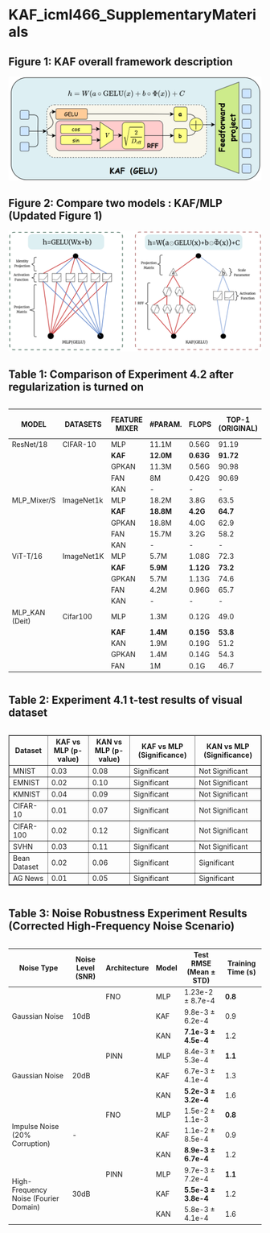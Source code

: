 # KAF_icml466_SupplementaryMaterials

## Figure 1: KAF overall framework description
<div style="text-align: center;">
  <img src="52f6809f27580c5ea8f3fd07300cd9e.png" alt="Updated Figure 2">
</div>

## Figure 2: Compare two models : KAF/MLP  (Updated Figure 1)
<div style="text-align: center;">
  <img src="d606489092e79771354d571860fd459.png" alt="Updated picture of the knowledge graph">
</div>

## Table 1: Comparison of Experiment 4.2 after regularization is turned on

<div style="display: flex; justify-content: center;">
  <table>
    <thead>
      <tr>
        <th>MODEL</th>
        <th>DATASETS</th>
        <th>FEATURE MIXER</th>
        <th>#PARAM.</th>
        <th>FLOPS</th>
        <th>TOP-1 (ORIGINAL)</th>
        <th>TOP-1 (W/ REG.)</th>
      </tr>
    </thead>
    <tbody>
      <tr>
        <td>ResNet/18</td>
        <td>CIFAR-10</td>
        <td>MLP</td>
        <td>11.1M</td>
        <td>0.56G</td>
        <td>91.19</td>
        <td>91.32</td>
      </tr>
      <tr>
        <td></td>
        <td></td>
        <td><b>KAF</b></td>
        <td><b>12.0M<b></td>
        <td><b>0.63G<b></td>
        <td><b>91.72<b></td>
        <td><b>91.88<b></td>
      </tr>
      <tr>
        <td></td>
        <td></td>
        <td>GPKAN</td>
        <td>11.3M</td>
        <td>0.56G</td>
        <td>90.98</td>
        <td>91.15</td>
      </tr>
      <tr>
        <td></td>
        <td></td>
        <td>FAN</td>
        <td>8M</td>
        <td>0.42G</td>
        <td>90.69</td>
        <td>90.82</td>
      </tr>
      <tr>
        <td></td>
        <td></td>
        <td>KAN</td>
        <td>-</td>
        <td>-</td>
        <td>-</td>
        <td>-</td>
      </tr>
      <tr>
        <td>MLP_Mixer/S</td>
        <td>ImageNet1k</td>
        <td>MLP</td>
        <td>18.2M</td>
        <td>3.8G</td>
        <td>63.5</td>
        <td>63.7</td>
      </tr>
      <tr>
        <td></td>
        <td></td>
        <td><b>KAF</b></td>
        <td><b>18.8M<b></td>
        <td><b>4.2G<b></td>
        <td><b>64.7<b></td>
        <td><b>65.0<b></td>
      </tr>
      <tr>
        <td></td>
        <td></td>
        <td>GPKAN</td>
        <td>18.8M</td>
        <td>4.0G</td>
        <td>62.9</td>
        <td>63.2</td>
      </tr>
      <tr>
        <td></td>
        <td></td>
        <td>FAN</td>
        <td>15.7M</td>
        <td>3.2G</td>
        <td>58.2</td>
        <td>58.6</td>
      </tr>
      <tr>
        <td></td>
        <td></td>
        <td>KAN</td>
        <td>-</td>
        <td>-</td>
        <td>-</td>
        <td>-</td>
      </tr>
      <tr>
        <td>ViT-T/16</td>
        <td>ImageNet1K</td>
        <td>MLP</td>
        <td>5.7M</td>
        <td>1.08G</td>
        <td>72.3</td>
        <td>72.5</td>
      </tr>
      <tr>
        <td></td>
        <td></td>
        <td><b>KAF</b></td>
        <td><b>5.9M<b></td>
        <td><b>1.12G<b></td>
        <td><b>73.2<b></td>
        <td><b>73.5<b></td>
      </tr>
      <tr>
        <td></td>
        <td></td>
        <td>GPKAN</td>
        <td>5.7M</td>
        <td>1.13G</td>
        <td>74.6</td>
        <td>74.8</td>
      </tr>
      <tr>
        <td></td>
        <td></td>
        <td>FAN</td>
        <td>4.2M</td>
        <td>0.96G</td>
        <td>65.7</td>
        <td>66.0</td>
      </tr>
      <tr>
        <td></td>
        <td></td>
        <td>KAN</td>
        <td>-</td>
        <td>-</td>
        <td>-</td>
        <td>-</td>
      </tr>
      <tr>
        <td>MLP_KAN (Deit)</td>
        <td>Cifar100</td>
        <td>MLP</td>
        <td>1.3M</td>
        <td>0.12G</td>
        <td>49.0</td>
        <td>49.3</td>
      </tr>
      <tr>
        <td></td>
        <td></td>
        <td><b>KAF</b></td>
        <td><b>1.4M<b></td>
        <td><b>0.15G<b></td>
        <td><b>53.8<b></td>
        <td><b>54.2<b></td>
      </tr>
      <tr>
        <td></td>
        <td></td>
        <td>KAN</td>
        <td>1.9M</td>
        <td>0.19G</td>
        <td>51.2</td>
        <td>51.6</td>
      </tr>
      <tr>
        <td></td>
        <td></td>
        <td>GPKAN</td>
        <td>1.4M</td>
        <td>0.14G</td>
        <td>54.3</td>
        <td>54.6</td>
      </tr>
      <tr>
        <td></td>
        <td></td>
        <td>FAN</td>
        <td>1M</td>
        <td>0.1G</td>
        <td>46.7</td>
        <td>47.1</td>
      </tr>
    </tbody>
  </table>
</div>

## Table 2: Experiment 4.1 t-test results of visual dataset

<div style="display: flex; justify-content: center;">
  <table border="1" cellpadding="8" cellspacing="0">
    <thead>
      <tr>
        <th>Dataset</th>
        <th>KAF vs MLP (p-value)</th>
        <th>KAN vs MLP (p-value)</th>
        <th>KAF vs MLP (Significance)</th>
        <th>KAN vs MLP (Significance)</th>
      </tr>
    </thead>
    <tbody>
      <tr>
        <td>MNIST</td>
        <td>0.03</td>
        <td>0.08</td>
        <td>Significant</td>
        <td>Not Significant</td>
      </tr>
      <tr>
        <td>EMNIST</td>
        <td>0.02</td>
        <td>0.10</td>
        <td>Significant</td>
        <td>Not Significant</td>
      </tr>
      <tr>
        <td>KMNIST</td>
        <td>0.04</td>
        <td>0.09</td>
        <td>Significant</td>
        <td>Not Significant</td>
      </tr>
      <tr>
        <td>CIFAR-10</td>
        <td>0.01</td>
        <td>0.07</td>
        <td>Significant</td>
        <td>Not Significant</td>
      </tr>
      <tr>
        <td>CIFAR-100</td>
        <td>0.02</td>
        <td>0.12</td>
        <td>Significant</td>
        <td>Not Significant</td>
      </tr>
      <tr>
        <td>SVHN</td>
        <td>0.03</td>
        <td>0.11</td>
        <td>Significant</td>
        <td>Not Significant</td>
      </tr>
      <tr>
        <td>Bean Dataset</td>
        <td>0.02</td>
        <td>0.06</td>
        <td>Significant</td>
        <td>Significant</td>
      </tr>
      <tr>
        <td>AG News</td>
        <td>0.01</td>
        <td>0.05</td>
        <td>Significant</td>
        <td>Significant</td>
      </tr>
    </tbody>
  </table>
</div>

## Table 3: Noise Robustness Experiment Results (Corrected High-Frequency Noise Scenario)

<div style="display: flex; justify-content: center;">
  <table>
    <thead>
      <tr>
        <th>Noise Type</th>
        <th>Noise Level (SNR)</th>
        <th>Architecture</th>
        <th>Model</th>
        <th>Test RMSE (Mean ± STD)</th>
        <th>Training Time (s)</th>
      </tr>
    </thead>
    <tbody>
      <Gaussian Noise 10dB>
      <tr>
        <td rowspan="3">Gaussian Noise</td>
        <td rowspan="3">10dB</td>
        <td>FNO</td>
        <td>MLP</td>
        <td>1.23e-2 ± 8.7e-4</td>
        <td><strong>0.8</strong></td>
      </tr>
      <tr>
        <td></td>
        <td>KAF</td>
        <td>9.8e-3 ± 6.2e-4</td>
        <td>0.9</td>
      </tr>
      <tr>
        <td></td>
        <td>KAN</td>
        <td><strong>7.1e-3 ± 4.5e-4</strong></td>
        <td>1.2</td>
      </tr>
      <Gaussian Noise 20dB>
      <tr>
        <td rowspan="3">Gaussian Noise</td>
        <td rowspan="3">20dB</td>
        <td>PINN</td>
        <td>MLP</td>
        <td>8.4e-3 ± 5.3e-4</td>
        <td><strong>1.1</strong></td>
      </tr>
      <tr>
        <td></td>
        <td>KAF</td>
        <td>6.7e-3 ± 4.1e-4</td>
        <td>1.3</td>
      </tr>
      <tr>
        <td></td>
        <td>KAN</td>
        <td><strong>5.2e-3 ± 3.2e-4</strong></td>
        <td>1.6</td>
      </tr>
      <Impulse Noise>
      <tr>
        <td rowspan="3">Impulse Noise (20% Corruption)</td>
        <td rowspan="3">-</td>
        <td>FNO</td>
        <td>MLP</td>
        <td>1.5e-2 ± 1.1e-3</td>
        <td><strong>0.8</strong></td>
      </tr>
      <tr>
        <td></td>
        <td>KAF</td>
        <td>1.1e-2 ± 8.5e-4</td>
        <td>0.9</td>
      </tr>
      <tr>
        <td></td>
        <td>KAN</td>
        <td><strong>8.9e-3 ± 6.7e-4</strong></td>
        <td>1.2</td>
      </tr> 
      <High-Frequency Noise>
      <tr>
        <td rowspan="3">High-Frequency Noise (Fourier Domain)</td>
        <td rowspan="3">30dB</td>
        <td>PINN</td>
        <td>MLP</td>
        <td>9.7e-3 ± 7.2e-4</td>
        <td><strong>1.1</strong></td>
      </tr>
      <tr>
        <td></td>
        <td>KAF</td>
        <td><strong>5.5e-3 ± 3.8e-4</strong></td>
        <td>1.2</td>
      </tr>
      <tr>
        <td></td>
        <td>KAN</td>
        <td>5.8e-3 ± 4.1e-4</td>
        <td>1.6</td>
      </tr>
    </tbody>
  </table>
</div>

